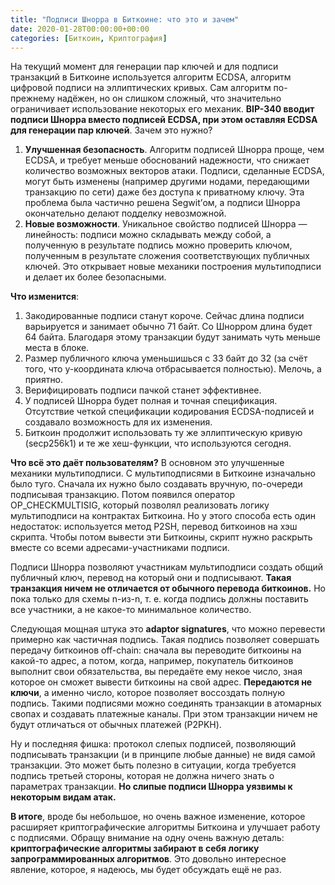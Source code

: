 ```yaml
---
title: "Подписи Шнорра в Биткоине: что это и зачем"
date: 2020-01-28T00:00:00+00:00
categories: [Биткоин, Криптография]
---
```


На текущий момент для генерации пар ключей и для подписи транзакций в Биткоине используется алгоритм ECDSA, алгоритм цифровой подписи на эллиптических кривых. Сам алгоритм по-прежнему надёжен, но он слишком сложный, что значительно ограничивает использование некоторых его механик. **BIP-340 вводит подписи Шнорра вместо подписей ECDSA, при этом оставляя ECDSA для генерации пар ключей**. Зачем это нужно?

1. **Улучшенная безопасность**. Алгоритм подписей Шнорра проще, чем ECDSA, и требует меньше обоснований надежности, что снижает количество возможных векторов атаки. Подписи, сделанные ECDSA, могут быть изменены (например другими нодами, передающими транзакцию по сети) даже без доступа к приватному ключу. Эта проблема была частично решена Segwit’ом, а подписи Шнорра окончательно делают подделку невозможной.
2. **Новые возможности**. Уникальное свойство подписей Шнорра — линейность: подписи можно складывать между собой, а полученную в результате подпись можно проверить ключом, полученным в результате сложения соответствующих публичных ключей. Это открывает новые механики построения мультиподписи и делает их более безопасными.

**Что изменится**:
1. Закодированные подписи станут короче. Сейчас длина подписи варьируется и занимает обычно 71 байт. Со Шнорром длина будет 64 байта. Благодаря этому транзакции будут занимать чуть меньше места в блоке.
2. Размер публичного ключа уменьшишься с 33 байт до 32 (за счёт того, что y-координата ключа отбрасывается полностью). Мелочь, а приятно.
3. Верифицировать подписи пачкой станет эффективнее.
4. У подписей Шнорра будет полная и точная спецификация. Отсутствие четкой спецификации кодирования ECDSA-подписей и создавало возможность для их изменения.
5. Биткоин продолжит использовать ту же эллиптическую кривую (secp256k1) и те же хеш-функции, что используются сегодня.

**Что всё это даёт пользователям?** В основном это улучшенные механики мультиподписи.
С мультиподписями в Биткоине изначально было туго. Сначала их нужно было создавать вручную, по-очереди подписывая транзакцию. Потом появился оператор OP_CHECKMULTISIG, который позволял реализовать логику мультиподписи на контрактах Биткоина. Но у этого способа есть один недостаток: используется метод P2SH, перевод биткоинов на хэш скрипта. Чтобы потом вывести эти Биткоины, скрипт нужно раскрыть вместе со всеми адресами-участниками подписи.

Подписи Шнорра позволяют участникам мультиподписи создать общий публичный ключ, перевод на который они и подписывают. **Такая транзакция ничем не отличается от обычного перевода биткоинов.** Но пока только для схемы n-из-n, т. е. когда подпись должны поставить все участники, а не какое-то минимальное количество.

Следующая мощная штука это **adaptor signatures**, что можно перевести примерно как частичная подпись. Такая подпись позволяет совершать передачу биткоинов off-chain: сначала вы переводите биткоины на какой-то адрес, а потом, когда, например, покупатель биткоинов выполнит свои обязательства, вы передаёте ему некое число, зная которое он сможет вывести биткоины на свой адрес. **Передаются не ключи**, а именно число, которое позволяет воссоздать полную подпись. Такими подписями можно соединять транзакции в атомарных свопах и создавать платежные каналы. При этом транзакции ничем не будут отличаться от обычных платежей (P2PKH).

Ну и последняя фишка: протокол слепых подписей, позволяющий подписывать транзакции (и в принципе любые данные) не видя самой транзакции. Это может быть полезно в ситуации, когда требуется подпись третьей стороны, которая не должна ничего знать о параметрах транзакции. **Но слипые подписи Шнорра уязвимы к некоторым видам атак.**

**В итоге**, вроде бы небольшое, но очень важное изменение, которое расширяет криптографические алгоритмы Биткоина и улучшает работу с подписями. Обращу внимание на одну очень важную деталь: **криптографические алгоритмы забирают в себя логику запрограммированных алгоритмов**. Это довольно интересное явление, которое, я надеюсь, мы будет обсуждать ещё не раз.
